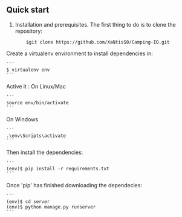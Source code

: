 
## Quick start
1. Installation and prerequisites.
    The first thing to do is to clone the repository:

    ```
        $git clone https://github.com/XaNtisS0/Camping-IO.git
    ```

Create a virtualenv environment to install dependencies in:

    ```
    $ virtualenv env
    ```

Active it :
On Linux/Mac

    ```
    source env/bin/activate
    ```
On Windows

    ```
    .\env\Scripts\activate
    ```
Then install the dependencies:

    ```
    (env)$ pip install -r requirements.txt
    ```
Once 'pip' has finished downloading the dependecies:

    ```
    (env)$ cd server
    (env)$ python manage.py runserver
    ```

